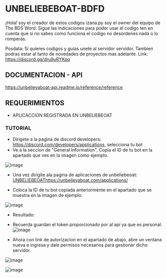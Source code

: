 # UNBELIEBEBOAT-BDFD

¡Hola! soy el creador de estos codigos izana.py soy el owner del equipo de The BDS Word. Sigue las indicaciones para poder usar el codigo ten en cuenta que si no sabes como funciona el codigo no desordenes nada o lo romperas.

Posdata: Si quieres codigos y guias unete al servidor servidor. Tambien podras estar al tanto de novedades de proyectos mas adelante. Link: https://discord.gg/dru9uRYKqq


## DOCUMENTACION  - API
https://unbelievaboat-api.readme.io/reference/reference

## REQUERIMIENTOS
- APLICACCION REGISTRADA EN UNBELIEBEOAT

### TUTORIAL
- Dirigete a la pagina de discord developers: https://discord.com/developers/applications, selecciona tu bot
- Ve a la seccion de "General Information", Copia el ID de tu bot en la apartado que ves en la imagen como ejemplo.


 ![image](https://github.com/IzanaonYT/UNBELIEBEBOAT-BDFD/assets/131629841/d92d29fc-09ac-456a-b979-ba36f6725096)

- Una vez dirigite ala pagina de aplicaciones de unbeliebeoat: [UNBELIEBEOAT](https://unbelievaboat.com/applications/)https://unbelievaboat.com/applications/

- Coloca la ID de tu bot copiada anteriormente en el apartado que se muestra en la imagen de ejemplo.


![image](https://github.com/IzanaonYT/UNBELIEBEBOAT-BDFD/assets/131629841/995123dd-937f-4c82-bbdc-5d99c39b088f)

 - Resultado:
 - Recuerda guardan el token proporcionado por al api ya que es personal.
![image](https://github.com/IzanaonYT/UNBELIEBEBOAT-BDFD/assets/131629841/eeb2f427-8b3b-4f13-86a6-582f0fbc6fa3)


- Ahora con link de autorizacion en el apartado de abajo, abre un ventana nueva e ingresa y dale permisos necesarios para gestionar dicho servidor.

![image](https://github.com/IzanaonYT/UNBELIEBEBOAT-BDFD/assets/131629841/95360bea-b744-4742-b633-a76c09dd5bcc)

![image](https://github.com/IzanaonYT/UNBELIEBEBOAT-BDFD/assets/131629841/2ee90faa-2808-4858-8221-ed8d819e6cd0)

 
